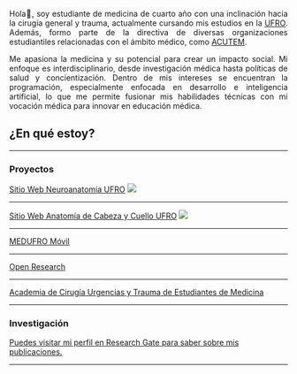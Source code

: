 <p align="justify">Hola👋, soy estudiante de medicina de cuarto año con una inclinación hacia la cirugía general y trauma, actualmente cursando  mis estudios en la <a href="https://www.ufro.cl">UFRO</a>. Además, formo parte de la directiva de diversas organizaciones estudiantiles relacionadas con el ámbito médico, como <a href="https://acutem.cl">ACUTEM</a>.</p>
  <p align="justify">Me apasiona la medicina y su potencial para crear un impacto social. Mi enfoque es interdisciplinario, desde investigación médica hasta políticas de salud y concientización. Dentro de mis intereses se encuentran la programación, especialmente enfocada en desarrollo e inteligencia artificial, lo que me permite fusionar mis habilidades técnicas con mi vocación médica para innovar en educación médica.</p>

## ¿En qué estoy?

---

### Proyectos

[Sitio Web Neuroanatomía UFRO]()
<img src="https://github.com/camiladiazh/camiladiazh.github.io/assets/73513072/8bf6b486-d052-4e6f-ab7d-cc1b73311e24"/>

---
[Sitio Web Anatomía de Cabeza y Cuello UFRO]()
<img src="https://github.com/camiladiazh/camiladiazh.github.io/assets/73513072/430d7d02-e125-43c4-aecd-f08b46472770"/>

---
[MEDUFRO Móvil]()

---
[Open Research](https://instagram.com/openresearch.cl)

---
[Academia de Cirugía Urgencias y Trauma de Estudiantes de Medicina](https://acutem.cl)

---

### Investigación
[Puedes visitar mi perfil en Research Gate para saber sobre mis publicaciones.]([http://example.com/](https://www.researchgate.net/profile/Camila-Diaz-Hermosilla-2))

---




